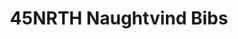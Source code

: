 ---
layout: shop-single
title: 45NRTH Naughtvind Bibs
id: "SP001291"
make: "45NRTH Naughtvind Bibs"
model: 
brand_logo: "/globalassets/brand-logos/45nrth.png"
name: "45NRTH Naughtvind Bibs"
star_rating: "0"
price_current: "$245.00"
price_msrp: 
price_discount: 
availability: "Only 1 Left"
description: "&#35;&#35; 45NRTH Naughtvind Bibs

Designed for long days in the saddle, the 45NRTH Naughtvind Bib features a
perfectly balanced blend of polyester and Merino wool that offers comfort,
insulation, and a moisture wicking exterior. The Naughtvind Bib is also built
to reach the very top of your 45NRTH Wolvhammer or Wolfgar boots so every inch
of your legs and feet stay warm. The Naughtvind Bib fully versatile. Wear it
on its own or layer it under pants on the more brutal days.

&#35;&#35;&#35; Features

  * Warm, comfortable bibs for winter riding
  * 4/5 length reaches the top of 45NRTH Wolvhammer and Wolfgar boots for full coverage that avoids extra bulk inside the boot
  * Poly/merino stretch blend combines the fibers’ best features for ideal insulation, wicking, & fit
  * Fabric overlay panels deliver wind, water, and abrasion resistance where it’s most needed

"
meta_description: "45NRTH Naughtvind Bibs  Designed for long days in the saddle the 45NRTH Naughtvind Bib features a perfectly balanced blend of polyester and Merino wool that offers comfort insulation and a moisture wicking exterior. The Naughtvind Bib is also built to reach the very top of your 45NRTH Wolvhammer or Wolfgar boots so every inch of your legs and feet stay warm."
meta_keywords: "SP001291, 45NRTH Naughtvind Bibs, 45NRTH, Men's Bib Shorts"
og_description: 
og_title: 
og_type: 
og_url: 
og_image: 
og_audio: 
og_determiner: 
og_locale: 
og_locale_alternate: 
og_site_name: 
og_video: 
og_image_secure_url: 
og_image_type: 
og_image_width: 
og_image_height: 
og_image_alt: 
og_video_secure_url: 
og_video_type: 
og_video_width: 
og_video_height: 
og_audio_secure_url: 
og_audio_type: 
twitter_card: 
twitter_site: 
twitter_creator: 
twitter_image: 
twitter_title: 

---